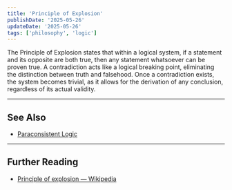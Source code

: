 ```yaml
---
title: 'Principle of Explosion'
publishDate: '2025-05-26'
updateDate: '2025-05-26'
tags: ['philosophy', 'logic']
---
```


The Principle of Explosion states that within a logical system, if a statement and its opposite are both true, then any statement whatsoever can be proven true. A contradiction acts like a logical breaking point, eliminating the distinction between truth and falsehood. Once a contradiction exists, the system becomes trivial, as it allows for the derivation of any conclusion, regardless of its actual validity.

---

## See Also

- [Paraconsistent Logic](/posts/paraconsistent-logic)

---

## Further Reading

- [Principle of explosion — Wikipedia](https://en.wikipedia.org/wiki/Principle_of_explosion)
